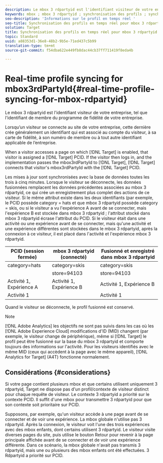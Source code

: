 ```yaml
---
description: Le mbox 3 rdpartyid est l'identifiant visiteur de votre entreprise, tel que l'identifiant de membre du programme de fidélité de votre entreprise.
keywords: mbox ; mbox 3 rdpartyid ; synchronisation des profils ; synchronisation des profils ; PCID
seo-description: 'Informations sur le profil en temps réel '
seo-title: Synchronisation des profils en temps réel pour mbox 3 rdpartyid dans Adobe Target
solution: Target
title: Synchronisation des profils en temps réel pour mbox 3 rdpartyid
topic: Standard
uuid: a88353d1-36e8-48b2-9b5e-71ed437c5b99
translation-type: tm+mt
source-git-commit: f54dba622e449fb8dac44cb37ff711419f8eda4b

---
```



# Real-time profile syncing for mbox3rdPartyId{#real-time-profile-syncing-for-mbox-rdpartyid}

Le mbox 3 rdpartyid est l'identifiant visiteur de votre entreprise, tel que l'identifiant de membre du programme de fidélité de votre entreprise.

Lorsqu’un visiteur se connecte au site de votre entreprise, cette dernière crée généralement un identifiant qui est associé au compte du visiteur, à sa carte de fidélité, à son numéro de membre ou à tout autre identifiant applicable de l’entreprise.

When a visitor accesses a page on which [!DNL Target] is enabled, that visitor is assigned a [!DNL Target] PCID. If the visitor then logs in, and the implementation passes the mbox3rdPartyId to [!DNL Target], [!DNL Target] connects that visitor's mbox3rdPartyId with the [!DNL Target] PCID.

Les mises à jour sont synchronisées avec la base de données toutes les trois à cinq minutes. Lorsque le visiteur se déconnecte, les données fusionnées remplacent les données précédentes associées au mbox 3 rdpartyid, ce qui crée un enregistrement plus complet des actions de ce visiteur. Si le même attribut existe dans les deux identifiants (par exemple, le PCID possède category = hats et que mbox 3 rdpartyid possède category = skis, ou si le visiteur a vu l'expérience A avant de se connecter, mais l'expérience B est stockée dans mbox 3 rdpartyid ; l'attribut stocké dans mbox 3 rdpartyid écrase l'attribut du PCID. Si le visiteur était dans une activité ou une expérience avant de se connecter, mais qu'une activité et une expérience différentes sont stockées dans le mbox 3 rdpartyid, après la connexion à ce visiteur, il est placé dans l'activité et l'expérience mbox 3 rdpartyid.

| PCID (session fermée) | mbox 3 rdpartyid (connecté) | Fusionné et enregistré dans mbox 3 rdpartyid |
|---|---|---|
| category=hats | category=skis | category=skis |
|  | store=94103 | store=94103 |
| Activité 1, Expérience A | Activité 1, Expérience B | Activité 1, Expérience B |
| Activité 1 |  | Activité 1 |

Quand le visiteur se déconnecte, le profil fusionné est conservé.

>[!NOTE]
>
>[!DNL Adobe Analytics] les objectifs ne sont pas suivis dans les cas où les [!DNL Adobe Experience Cloud] modifications d'ID (MID) changent (par exemple, le visiteur change de périphérique), même si [!DNL Target] le profil peut être fusionné sur la base du mbox 3 rdpartyid et comporte toujours des informations sur l'activité. Pour les visiteurs identifiés avec le même MID (ceux qui accèdent à la page avec le même appareil), [!DNL Analytics for Target] (A4T) fonctionne normalement.

## Considérations {#considerations}

Si votre page contient plusieurs mbox et que certains utilisent uniquement 3 rdpartyid, Target ne dispose pas d'un profil/contexte de visiteur distinct pour chaque requête de visiteur. Le contexte 3 rdpartyid a priorité sur le contexte PCID. Il suffit d'une mbox pour transmettre 3 rdpartyid pour que son contexte soit prioritaire sur PCID.

Supposons, par exemple, qu'un visiteur accède à une page avant de se connecter et de voir une expérience. La mbox globale n'utilise pas 3 rdpartyid. Après la connexion, le visiteur voit l'une des trois expériences avec des mbox enfants, dont certains utilisent 3 rdpartyid. Le visiteur visite diverses pages du site, puis utilise le bouton Retour pour revenir à la page principale affichée avant de se connecter et de voir une expérience différente. Dans ce scénario, la mbox globale n'avait pas transmis 3 rdpartyid, mais une ou plusieurs des mbox enfants ont été effectuées. 3 Rdpartyid a priorité sur PCID.
